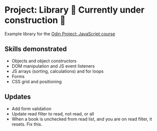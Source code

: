 # Project: Library 🚧 Currently under construction 🚧

Example library for the <a href="https://www.theodinproject.com/lessons/node-path-javascript-library">Odin Project: JavaScript course</a>

## Skills demonstrated

- Objects and object constructors
- DOM manipulation and JS event listeners
- JS arrays (sorting, calculations) and for loops
- Forms
- CSS grid and positioning

## Updates 
- Add form validation
- Update read filter to read, not read, or all
- When a book is unchecked from read list, and you are on read filter, it resets. Fix this.